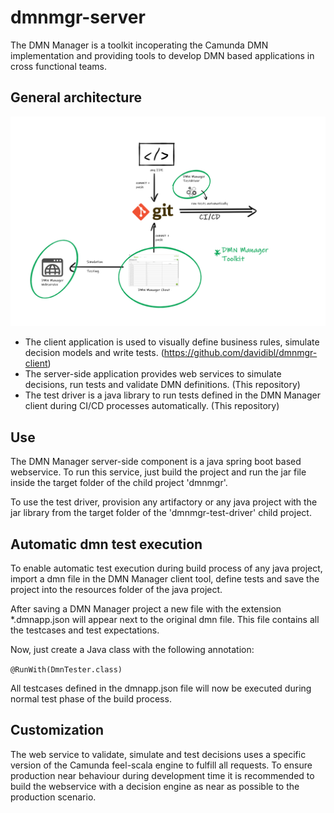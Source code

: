 # dmnmgr-server

The DMN Manager is a toolkit incoperating the Camunda DMN implementation and providing
tools to develop DMN based applications in cross functional teams.

## General architecture

![alt text](readme_assets/general_architecture.png "general architecture")

- The client application is used to visually define business rules, simulate decision models and write tests. (https://github.com/davidibl/dmnmgr-client)
- The server-side application provides web services to simulate decisions, run tests and validate DMN definitions. (This repository)
- The test driver is a java library to run tests defined in the DMN Manager client during CI/CD processes automatically. (This repository)

## Use

The DMN Manager server-side component is a java spring boot based webservice. To run this service, just build the project and run the jar file inside the target folder of the child project 'dmnmgr'.

To use the test driver, provision any artifactory or any java project with the jar library from the target folder of the 'dmnmgr-test-driver' child project.

## Automatic dmn test execution

To enable automatic test execution during build process of any java project, import a dmn file in the DMN Manager client tool, define tests and save the project into the resources folder of the java project.

After saving a DMN Manager project a new file with the extension *.dmnapp.json will appear next to the original dmn file. This file contains all the testcases and test expectations.

Now, just create a Java class with the following annotation:

`
@RunWith(DmnTester.class)
`

All testcases defined in the dmnapp.json file will now be executed during normal test phase of the build process.

## Customization

The web service to validate, simulate and test decisions uses a specific version of the Camunda feel-scala engine to fulfill all requests. To ensure production near behaviour during development time it is recommended to build the webservice with a decision engine as near as possible to the production scenario.
